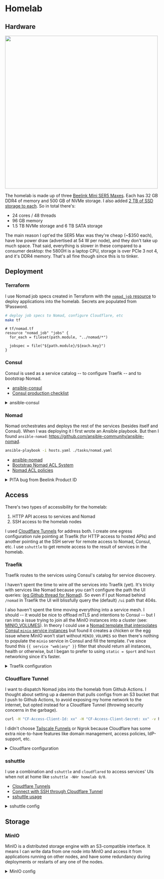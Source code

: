 # Homelab

## Hardware

<img width="500px" src="https://github.com/jjti/homelab/assets/13923102/6a97ead1-d26e-4056-8fbc-c2fc2da03fb1" />

The homelab is made up of three [Beelink Mini SER5 Maxes](https://www.bee-link.com/beelink-amd-ryzen-5-ser5-5800u-minip-26183466). Each has 32 GB DDR4 of memory and 500 GB of NVMe storage. I also added [2 TB of SSD storage to each](https://www.amazon.com/dp/B07YD5F561). So in total there's:

- 24 cores / 48 threads
- 96 GB memory
- 1.5 TB NVMe storage and 6 TB SATA storage

The main reason I opt'ed the SER5 Max was they're cheap (~$350 each), have low power draw (advertised at 54 W per node), and they don't take up much space. That said, everything is slower in these compared to a consumer desktop: the 5800H is a laptop CPU, storage is over PCIe 3 not 4, and it's DDR4 memory. That's all fine though since this is to tinker.

## Deployment

### Terraform

I use Nomad job specs created in Terraform with the [`nomad_job` resource](https://registry.terraform.io/providers/hashicorp/nomad/latest/docs/resources/job) to deploy applications into the homelab. Secrets are populated from 1Password.

```bash
# deploy job specs to Nomad, configure Cloudflare, etc
make tf
```

```hcl
# tf/nomad.tf
resource "nomad_job" "jobs" {
  for_each = fileset(path.module, "../nomad/*")

  jobspec = file("${path.module}/${each.key}")
}
```

### Consul

Consul is used as a service catalog -- to configure Traefik -- and to bootstrap Nomad.

- [ansible-consul](https://github.com/ansible-community/ansible-consul)
- [Consul production checklist](https://developer.hashicorp.com/consul/tutorials/production-deploy/production-checklist)

<details>

<summary>ansible-consul</summary>

I deployed it using the [`ansible-consul` role](https://github.com/ansible-community/ansible-consul).

Compared to deploying Consul manually, `ansible-consul` has more knobs, sanity checks, and baked-in best practices. It's also nice for setting things up once, then automating away the tedious part of SSH'ing into every host. But `ansible-consul` is also very stale and the defaults are for development Consul clients. I've changed a couple dozen settings in [./ansible/tasks/consul.yaml](./ansible/consul.yaml) to enable TLS, gossip encryption, ACLs, and prometheus metrics.

```bash
cd ./ansible/roles/ansible-consul/files
ansible-galaxy install -r ../requirements.yml
consul tls ca create
consul tls cert create -server -dc dc1 -domain consul
cd -

ansible-playbook -i hosts.yaml ./tasks/consul.yaml
```

</details>

### Nomad

Nomad orchestrates and deploys the rest of the services (besides itself and Consul). When I was deploying it I first wrote an Ansible playbook. But then I found `ansible-nomad`: https://github.com/ansible-community/ansible-nomad.

```bash
ansible-playbook -i hosts.yaml ./tasks/nomad.yaml
```

- [ansible-nomad](https://github.com/ansible-community/ansible-nomad)
- [Bootstrap Nomad ACL System](https://developer.hashicorp.com/nomad/tutorials/access-control/access-control-bootstrap)
- [Nomad ACL policies](https://developer.hashicorp.com/nomad/tutorials/access-control/access-control-policies)

<details>

<summary>PITA bug from Beelink Product ID</summary>

While setting up Nomad I hit an annoying bug where 2 of 3 clients were unable to register themselves:

```txt
client.rpc: error performing RPC to server: error="rpc error: rpc error: node secret ID does not match. Not registering node." rpc=Node.Register server=192.168.0.138:46>
client.rpc: error performing RPC to server which is not safe to automatically retry: error="rpc error: rpc error: node secret ID does not match. Not registering node." >
```

I spent 3-4 hours re-reading the same bug reports ([1](https://discuss.hashicorp.com/t/nomad-0-11-1-client-error-node-secret-id-does-not-match/8568), [2](https://github.com/hashicorp/nomad/issues/2550), [3](https://github.com/hashicorp/nomad/issues/1928)) and purging + reinstalling Nomad. I got lucky and eventually noticed that the client ids (not secret ids; which I'd checked) were identical between clients:

```txt
# host 1
client: started client: node_id=9466df29-582e-42cf-84dc-296acd1886c9
# host 2
client: started client: node_id=9466df29-582e-42cf-84dc-296acd1886c9
```

I worked around the issue by setting random client IDs via ansible (below) and they all came up fine:

```yaml
- name: Generate lowercase UUID using Python
  command: python3 -c "import uuid; print(str(uuid.uuid4()).lower())"
  register: generated_uuid

- name: Save the UUID to /var/nomad/client/client-id
  copy:
    content: "{{ generated_uuid.stdout }}"
    dest: /var/nomad/client/client-id
  when: not client_id_file.stat.exists
```

Curious why I was getting duplicates, I found that Nomad uses a [host-level UUID retrieved](https://github.com/shirou/gopsutil/blob/c806740b348abc3b0a5abb0aa181cf1982b7acc4/host/host_linux.go#L38) from `/sys/class/dmi/id/product_uuid` which is frequently -- and in my case -- bogus. My UUIDs across all machines was whatever hard-coded UUID Beelink had set, so all my node were starting with identical node IDs:

```txt
# host 1
root@ser5-1:/home/josh# cat /sys/class/dmi/id/product_uuid
03000200-0400-0500-0006-000700080009
# host 2
root@ser5-2:/home/josh# cat /sys/class/dmi/id/product_uuid
03000200-0400-0500-0006-000700080009
```

This is still weird though because Nomad defaults to generating a unique `client-id` [randomly on start-up](https://github.com/hashicorp/nomad/blob/3534307d0d3a9979318182d212930b637cc4d483/client/client.go#L1408) when `no_host_uuid` is false (which is [`true` by default and v1.6.1](https://developer.hashicorp.com/nomad/docs/configuration/client#no_host_uuid) which is what I was running):

```go
	hostInfo, err := host.Info()
	if !conf.NoHostUUID && err == nil {
		if hashed, ok := helper.HashUUID(hostInfo.HostID); ok {
			hostID = hashed
		}
	}
```

Unfortunately for me, ansible-nomad is stale and has [`nomad_no_host_uuid: no` as a default](https://github.com/ansible-community/ansible-nomad#nomad_no_host_uuid). I thought I worked around that by setting it to `yes` during one of the reinstalls, but I didn't delete the stale `/var/nomad/client/client-id` file so they stuck around.

</details>

## Access

There's two types of accessibility for the homelab:

1. HTTP API access to services and Nomad
2. SSH access to the homelab nodes

I used [Cloudflare Tunnels](#cloudflare-tunnel) for address both. I create one egress configuration rule pointing at Traefik (for HTTP access to hosted APIs) and another pointing at the SSH server for remote access to Nomad, Consul, etc. I use `sshuttle` to get remote access to the result of services in the homelab.

### Traefik

Traefik routes to the services using Consul's catalog for service discovery.

I haven't spent the time to wire _all_ the services into Traefik (yet). It's tricky with services like Nomad because you can't configure the path the UI queries: ([eg Github thread for Nomad](https://github.com/hashicorp/nomad/issues/4479)). So even if I put Nomad behind `/nomad` in Traefik the UI will blissfully query the (default) `/ui` path that 404s.

I also haven't spent the time moving everything into a service mesh. I should -- it would be nice to offload mTLS and intentions to Consul -- but I ran into a issue trying to join all the MinIO instances into a cluster (see: [MINIO_VOLUMES](https://min.io/docs/minio/linux/reference/minio-server/minio-server.html#envvar.MINIO_VOLUMES)). In theory I could use a [Nomad template that interpolates Consul `minio` service instances](https://developer.hashicorp.com/nomad/docs/job-specification/template#consul-services) but found it creates a chicken or the egg issue where MinIO won't start without `MINIO_VOLUMES` so then there's nothing to populate the `minio` service in Consul and fill the template. I've since found this `{{ service "web|any" }}` filter that should return all instances, health or otherwise, but I began to prefer to using `static = $port` and `host` networking since it's faster.

<details>

<summary>Traefik configuration</summary>

I create one allocation of Traefik on each node using a [system type job](https://developer.hashicorp.com/nomad/docs/job-specification/job#type). And create a read-only Consul token that I pass to Traefik through a Nomad Variable:

```hcl
// tf/nomad.tf
resource "nomad_variable" "traefik" {
  path = "nomad/jobs/traefik"
  items = {
    read_token = data.consul_acl_token_secret_id.traefik.secret_id
  }
}

// jobs/traefik.hcl
job "traefik" {
    datacenters = ["dc1"]
    type        = "system

    group "traefik" {
...

      config {
        image        = "traefik:2.10"
        network_mode = "host"
        ports        = ["http", "admin"]
        volumes      = ["local/traefik.yaml:/etc/traefik/traefik.yaml"]
      }

      template {
        # https://developer.hashicorp.com/nomad/tutorials/load-balancing/load-balancing-traefik
        destination = "local/traefik.yaml"
        data        = <<EOF
...
providers:
  consulCatalog:
    exposedByDefault: false
    connectAware: true
    cache: false
    connectByDefault: false

    endpoint:
      address: {{ env "NOMAD_IP_http" }}:8500
      scheme: http
      token: {{ with nomadVar "nomad/jobs/traefik" }}{{ .read_token }}{{ end }}
```

</details>

### Cloudflare Tunnel

I want to dispatch Nomad jobs into the homelab from Github Actions. I thought about setting up a daemon that pulls configs from an S3 bucket that I push to Github Actions, to avoid exposing my home network to the internet, but opted instead for a Cloudflare Tunnel (throwing security concerns in the garbage).

```bash
curl -H "CF-Access-Client-Id: xx" -H "CF-Access-Client-Secret: xx" -v https://nomad.homelab.com
```

I didn't choose [Tailscale Funnels](https://tailscale.com/kb/1247/funnel-serve-use-cases/) or Ngrok because Cloudflare has some extra nice-to-have features like domain management, access policies, IdP-support, etc.

<details>

<summary>Cloudflare configuration</summary>

Each node runs `cloudflared` for a `cloudflare_tunnel` created with Terraform. The `cloudflared` process points at the Nomad endpoint on each host:

```hcl
// creating a tunnel with a secret
resource "cloudflare_tunnel" "auto_tunnel" {
  name       = "homelab"
  secret     = random_id.tunnel_secret.b64_std
}

// configuring egress to Nomad
resource "cloudflare_tunnel_config" "auto_tunnel" {
  tunnel_id  = cloudflare_tunnel.auto_tunnel.id
  account_id = var.cloudflare_account_id

  config {
    ingress_rule {
      service = "http://localhost:4646"
    }
  }
}

// skipping stuff

// making an access policy associated w/ the domain that uses a cloudflare service token
resource "cloudflare_access_policy" "nomad_token" {
  application_id = cloudflare_access_application.nomad.id
  zone_id        = var.cloudflare_zone_id
  precedence     = "1"
  decision       = "non_identity"

  include {
    service_token = [cloudflare_access_service_token.token.id]
  }
}

// make the service token for machine <> machine calls
resource "cloudflare_access_service_token" "token" {
  zone_id = var.cloudflare_zone_id
  name    = "homelab-token"
}

```

I can then use the access service token (`cloudflare_access_service_token.token` above) to access Nomad remotely:

```bash
# this calls the nomad api
curl -H "CF-Access-Client-Id: xx" -H "CF-Access-Client-Secret: xx" -v https://nomad.homelab.com
```

</details>

### sshuttle

I use a combination and `sshuttle` and `cloudflared` to access services' UIs when not at home like `sshuttle -NHr homelab 0/0`.

- [Cloudflare Tunnels](https://developers.cloudflare.com/cloudflare-one/connections/connect-networks/)
- [Connect with SSH through Cloudflare Tunnel](https://developers.cloudflare.com/cloudflare-one/connections/connect-networks/use-cases/ssh/)
- [sshuttle usage](https://sshuttle.readthedocs.io/en/stable/usage.html)

<details>

<summary>sshuttle config</summary>

I do it with an ingress rule for `cloudflared` using Github as an IdP:

```hcl
  config {
    // ingress rule pointing at the ssh server
    ingress_rule {
      hostname = "ssh.homelab.com"
      service  = "ssh://localhost:22"
    }

    ingress_rule {
      service = "http://localhost:4646"
    }
```

A configuration for my client `ssh` to use `cloudflared` as a proxy:

```txt
Host homelab
    ProxyCommand cloudflared access ssh --hostname ssh.homelab.com
    StrictHostKeyChecking no
    User josh
```

And can then remotely access any service in the homelab with `sshuttle -NHr homelab 0/0`.

</details>

## Storage

### MinIO

MinIO is a distributed storage engine with an S3-compatible interface. It means I can write data from one node into MinIO and access it from applications running on other nodes, and have some redundancy during deployments or restarts of any one of the nodes.

<details>
<summary>MinIO config</summary>

I tried hard to make Ceph work. I wanted both a distributed filesystem plus an S3-compatible API. I tried `cephadm`, `ceph-ansible`, hoping from node to node running `systemctl restart ceph-mon`... I hit countless bugs and lost two days of my life and learned nothing except that Ceph is a beast. It felt like joining a backend team trying to set up the E2E test environment using a wiki two years out of date.

Installing MinIO was so much simpler that I became even more pissed at Ceph. In 10 minutes I copied their [installation guide](https://min.io/docs/minio/linux/operations/install-deploy-manage/deploy-minio-multi-node-multi-drive.html#minio-mnmd) into an [ansible playbook](./ansible/minio.yaml) and had it running across all the hosts. I then switched to running it in Nomad after creating and mounting the volume:

```yaml
# ansible-nomad var
nomad_host_volumes:
  - name: sata
    path: /mnt/sata
    owner: minio-user
    group: minio-user
    mode: "0755"
    read_only: false
```

```hcl
// tf/jobs/minio.hcl

job "minio" {
  datacenters = ["dc1"]
  type        = "system"

  group "minio" {
    volume "minio" {
      type      = "host"
      source    = "sata"
      read_only = false
    }
...
    task "minio" {
      driver = "docker"

      config {
        image        = "minio/minio:RELEASE.2023-08-16T20-17-30Z.hotfix.60799aeb0"
        network_mode = "host"
        ports        = ["minio-api", "minio-console"]
        args = ["server",
          "--address", ":${NOMAD_PORT_minio_api}",
          "--console-address", ":${NOMAD_PORT_minio_console}",
        ]
      }

      volume_mount {
        volume           = "minio"
        destination      = "/mnt/sata"
        propagation_mode = "private"
      }

      template {
        destination = ".env"
        env         = true
        data        = <<EOF
MINIO_VOLUMES = '{{ range service "consul" }}http://{{ .Address }}:9000/mnt/sata {{ end }}'
EOF
```

</details>
